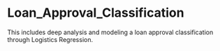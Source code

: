 # Loan_Approval_Classification
This includes deep analysis and modeling a loan approval classification through Logistics Regression.
